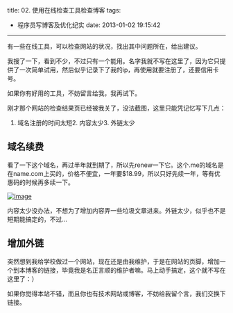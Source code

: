 title: 02. 使用在线检查工具检查博客
tags:
  - 程序员写博客及优化纪实
date: 2013-01-02 19:15:42
---

有一些在线工具，可以检查网站的状况，找出其中问题所在，给出建议。

我搜了一下，看到不少，不过只有一个能用。名字我就不写在这里了，因为它只提供了一次简单试用，然后似乎记录下了我的ip，再使用就要注册了，还要信用卡号。

如果你有好用的工具，不妨留言给我，我再试下。

刚才那个网站的检查结果页已经被我关了，没法截图，这里只能凭记忆写下几点：

1.  域名注册的时间太短2.  内容太少3.  外链太少

## 域名续费

看了一下这个域名，再过半年就到期了，所以先renew一下它。这个.me的域名是在name.com上买的，价格不便宜，一年要$18.99，所以只好先续一年，等有优惠码的时候再多续一下。

[![image](http://freewind.me/wp-content/uploads/2013/01/image_thumb43.png "image")](http://freewind.me/wp-content/uploads/2013/01/image43.png)

内容太少没办法，不想为了增加内容弄一些垃圾文章进来。外链太少，似乎也不是短期能搞定的，不过...

## 增加外链

突然想到我给学校做过一个网站，现在还是由我维护，于是在网站的页脚，增加一个到本博客的链接，毕竟我是名正言顺的维护者嘛。马上动手搞定，这个就不写在这里了：）

如果你觉得本站不错，而且你也有技术网站或博客，不妨给我留个言，我们交换下链接。
